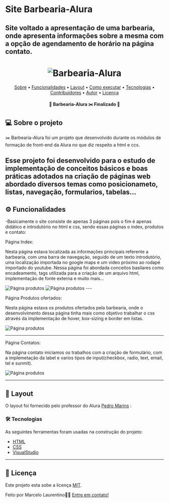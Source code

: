 # Site Barbearia-Alura
## Site voltado a apresentação de uma barbearia, onde apresenta informações sobre a mesma com a opção de agendamento de horário na página contato.

<h1 align="center">
  <img title="Barbearia-Alura" src="logo.png" />
</h1>

<p align="center">
 <a href="#-sobre-o-projeto">Sobre</a> •
 <a href="#-funcionalidades">Funcionalidades</a> •
 <a href="#-layout">Layout</a> • 
 <a href="#-como-executar-o-projeto">Como executar</a> • 
 <a href="#-tecnologias">Tecnologias</a> • 
 <a href="#-contribuidores">Contribuidores</a> • 
 <a href="#-autor">Autor</a> • 
 <a href="#user-content--licença">Licença</a>
</p>

<h4 align="center"> 
	🚧  Barbearia-Alura ✂️ Finalizado  🚧
</h4>


## 💻 Sobre o projeto

✂️ Barbearia-Alura foi um projeto que desenvolvido durante os módulos de formação de front-end da Alura no que diz respeito a html e ccs.

Esse projeto foi desenvolvido para o estudo de implementação de conceitos básicos e boas práticas adotados na criação de páginas web abordado diversos temas como posicionameto, listas, navegação, formularios, tabelas...
---

## ⚙️ Funcionalidades

-Basicamente o site consiste de apenas 3 páginas pois o fim é apenas didático e introdutório no html e css, sendo essas páginas o index, produtos e contato:

  Página Index:
  
  Nesta página estava localizada as informações principais referente a barbearia, com uma barra de navegação, seguido de um texto introdutório, uma localização importada no google maps e um video próximo ao rodapé importado do youtube. Nessa página foi abordada conceitos basilares como encadeamento, tags utilizada para a criação de um arquivo html, implementação de fonte externa e muito mais...
  
  <img title="Página produtos" src="pagina-index1.png" />
  
  <img title="Página produtos" src="pagina-index2.png" />
  ---
  
  Página Produtos ofertados:
  
  Nesta página estava os produtos ofertados pela barbearia, onde o desenvolvimento dessa página tinha mais como objetivo trabalhar o css através da implementação de hover, box-sizing e border em listas.
 
 <img title="Página produtos" src="pagina-produtos.png" />
 
 ---
 
  Página Contatos:
  
  Na página contato iniciamos os trabalhos com a criação de formulário, com a implemetação da label e varios tipos de input(checkbox, radio, text, email, tel e sunmit).
  
<img title="Página produtos" src="pagina-contato.png" />

---

## 🎨 Layout

O layout foi fornecido pelo professor do Alura 
[Pedro Marins](https://www.linkedin.com/in/pedromarins/) :


### 🛠 Tecnologias

As seguintes ferramentas foram usadas na construção do projeto:

- [HTML](https://www.w3schools.com/html/default.asp)
- [CSS](https://www.w3schools.com/css/)
- [VisualStudio](https://visualstudio.microsoft.com/pt-br/)

---


## 📝 Licença

Este projeto esta sobe a licença [MIT](./LICENSE).

Feito por Marcelo Laurentino👋🏽 [Entre em contato!](https://www.linkedin.com/in/marcelo-laurentino-8a54ba114/)


